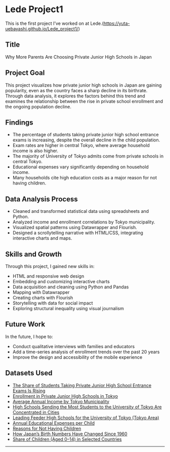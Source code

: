 # Lede Project1

This is the first project I’ve worked on at Lede.(https://yuta-uebayashi.github.io/Lede_project1/)


## Title
Why More Parents Are Choosing Private Junior High Schools in Japan

## Project Goal  
This project visualizes how private junior high schools in Japan are gaining popularity, even as the country faces a sharp decline in its birthrate. Through data analysis, it explores the factors behind this trend and examines the relationship between the rise in private school enrollment and the ongoing population decline.

## Findings

- The percentage of students taking private junior high school entrance exams is increasing, despite the overall decline in the child population.  
- Exam rates are higher in central Tokyo, where average household income is also higher.  
- The majority of University of Tokyo admits come from private schools in central Tokyo.  
- Educational expenses vary significantly depending on household income.  
- Many households cite high education costs as a major reason for not having children.  

## Data Analysis Process

- Cleaned and transformed statistical data using spreadsheets and Python.  
- Analyzed income and enrollment correlations by Tokyo municipality.  
- Visualized spatial patterns using Datawrapper and Flourish.  
- Designed a scrollytelling narrative with HTML/CSS, integrating interactive charts and maps.  

## Skills and Growth  
Through this project, I gained new skills in:

- HTML and responsive web design  
- Embedding and customizing interactive charts  
- Data acquisition and cleaning using Python and Pandas  
- Mapping with Datawrapper  
- Creating charts with Flourish  
- Storytelling with data for social impact  
- Exploring structural inequality using visual journalism  

## Future Work

In the future, I hope to:

- Conduct qualitative interviews with families and educators  
- Add a time-series analysis of enrollment trends over the past 20 years  
- Improve the design and accessibility of the mobile experience  

## Datasets Used

- [The Share of Students Taking Private Junior High School Entrance Exams Is Rising](https://www.syutoken-mosi.co.jp/blog/entry/entry004634.php)
- [Enrollment in Private Junior High Schools in Tokyo](https://www.kyoiku.metro.tokyo.lg.jp/about/statistics_and_research/career_report/report2024)
- [Average Annual Income by Tokyo Municipality](https://www.soumu.go.jp/main_sosiki/jichi_zeisei/czaisei/czaisei_seido/ichiran09_24.html)
- [High Schools Sending the Most Students to the University of Tokyo Are Concentrated in Cities](https://univ-online.com/success/tokyo/u126/)
- [Leading Feeder High Schools for the University of Tokyo (Tokyo Area)](https://univ-online.com/success/tokyo/u126/)
- [Annual Educational Expenses per Child](https://www.mext.go.jp/b_menu/toukei/chousa03/gakushuuhi/kekka/k_detail/mext_00002.html)
- [Reasons for Not Having Children](https://www.nippon-foundation.or.jp/wp-content/uploads/2024/11/new_pr_20241129_01.pdf)
- [How Japan’s Birth Numbers Have Changed Since 1960](https://www.mhlw.go.jp/toukei/saikin/hw/jinkou/geppo/nengai24/index.html)
- [Share of Children (Aged 0–14) in Selected Countries](https://population.un.org/wpp/)

---

